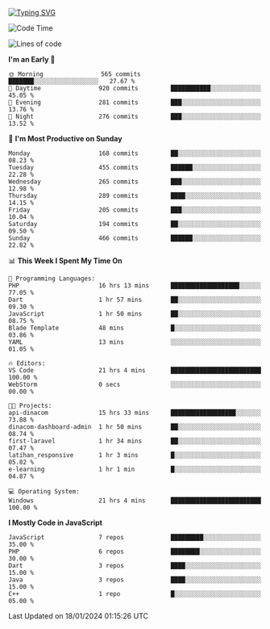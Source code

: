 [![Typing SVG](https://readme-typing-svg.demolab.com?font=Fira+Code&pause=1000&color=F7F7F7&random=false&width=435&lines=Hi+%F0%9F%91%8B%2C+I'm+Rafiu+Sidqi;Junior+Backend+Developer)](https://git.io/typing-svg)
<!--START_SECTION:waka-->
![Code Time](http://img.shields.io/badge/Code%20Time-91%20hrs%207%20mins-blue)

![Lines of code](https://img.shields.io/badge/From%20Hello%20World%20I%27ve%20Written-570.9%20thousand%20lines%20of%20code-blue)

**I'm an Early 🐤** 

```text
🌞 Morning                565 commits         ███████░░░░░░░░░░░░░░░░░░   27.67 % 
🌆 Daytime                920 commits         ███████████░░░░░░░░░░░░░░   45.05 % 
🌃 Evening                281 commits         ███░░░░░░░░░░░░░░░░░░░░░░   13.76 % 
🌙 Night                  276 commits         ███░░░░░░░░░░░░░░░░░░░░░░   13.52 % 
```
📅 **I'm Most Productive on Sunday** 

```text
Monday                   168 commits         ██░░░░░░░░░░░░░░░░░░░░░░░   08.23 % 
Tuesday                  455 commits         ██████░░░░░░░░░░░░░░░░░░░   22.28 % 
Wednesday                265 commits         ███░░░░░░░░░░░░░░░░░░░░░░   12.98 % 
Thursday                 289 commits         ████░░░░░░░░░░░░░░░░░░░░░   14.15 % 
Friday                   205 commits         ███░░░░░░░░░░░░░░░░░░░░░░   10.04 % 
Saturday                 194 commits         ██░░░░░░░░░░░░░░░░░░░░░░░   09.50 % 
Sunday                   466 commits         ██████░░░░░░░░░░░░░░░░░░░   22.82 % 
```


📊 **This Week I Spent My Time On** 

```text
💬 Programming Languages: 
PHP                      16 hrs 13 mins      ███████████████████░░░░░░   77.05 % 
Dart                     1 hr 57 mins        ██░░░░░░░░░░░░░░░░░░░░░░░   09.30 % 
JavaScript               1 hr 50 mins        ██░░░░░░░░░░░░░░░░░░░░░░░   08.75 % 
Blade Template           48 mins             █░░░░░░░░░░░░░░░░░░░░░░░░   03.86 % 
YAML                     13 mins             ░░░░░░░░░░░░░░░░░░░░░░░░░   01.05 % 

🔥 Editors: 
VS Code                  21 hrs 4 mins       █████████████████████████   100.00 % 
WebStorm                 0 secs              ░░░░░░░░░░░░░░░░░░░░░░░░░   00.00 % 

🐱‍💻 Projects: 
api-dinacom              15 hrs 33 mins      ██████████████████░░░░░░░   73.88 % 
dinacom-dashboard-admin  1 hr 50 mins        ██░░░░░░░░░░░░░░░░░░░░░░░   08.74 % 
first-laravel            1 hr 34 mins        ██░░░░░░░░░░░░░░░░░░░░░░░   07.47 % 
latihan_responsive       1 hr 3 mins         █░░░░░░░░░░░░░░░░░░░░░░░░   05.02 % 
e-learning               1 hr 1 min          █░░░░░░░░░░░░░░░░░░░░░░░░   04.87 % 

💻 Operating System: 
Windows                  21 hrs 4 mins       █████████████████████████   100.00 % 
```

**I Mostly Code in JavaScript** 

```text
JavaScript               7 repos             █████████░░░░░░░░░░░░░░░░   35.00 % 
PHP                      6 repos             ████████░░░░░░░░░░░░░░░░░   30.00 % 
Dart                     3 repos             ████░░░░░░░░░░░░░░░░░░░░░   15.00 % 
Java                     3 repos             ████░░░░░░░░░░░░░░░░░░░░░   15.00 % 
C++                      1 repo              █░░░░░░░░░░░░░░░░░░░░░░░░   05.00 % 
```




 Last Updated on 18/01/2024 01:15:26 UTC
<!--END_SECTION:waka-->
